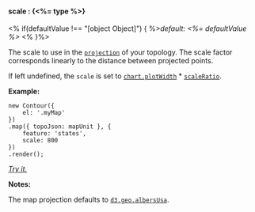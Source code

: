 #### **scale** : {<%= type %>}

<% if(defaultValue !== "[object Object]") { %>*default: <%= defaultValue %>* <% }%>

The scale to use in the [`projection`](#geo_config/config.map.projection) of your topology. The scale factor corresponds linearly to the distance between projected points.

If left undefined, the `scale` is set to [`chart.plotWidth`](#core_config/config.chart.plotWidth) * [`scaleRatio`](#geo_config/config.map.scaleRatio).

**Example:**

	new Contour({
		el: '.myMap'
	})
	.map({ topoJson: mapUnit }, {
		feature: 'states',
		scale: 800
	})
	.render();

*[Try it.](<%= jsFiddleLink %>)*

**Notes:**

The map projection defaults to [`d3.geo.albersUsa`](https://github.com/mbostock/d3/wiki/Geo-Projections).


